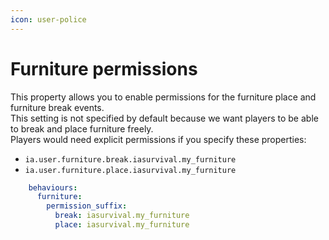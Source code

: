 ```yaml
---
icon: user-police
---
```


# Furniture permissions

This property allows you to enable permissions for the furniture place and furniture break events.\
This setting is not specified by default because we want players to be able to break and place furniture freely.\
Players would need explicit permissions if you specify these properties:

* `ia.user.furniture.break.iasurvival.my_furniture`
* `ia.user.furniture.place.iasurvival.my_furniture`

```yaml
    behaviours:
      furniture:
        permission_suffix:
          break: iasurvival.my_furniture
          place: iasurvival.my_furniture
```
